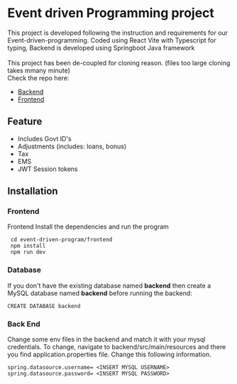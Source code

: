 # Event driven Programming project
This project is developed following the instruction and requirements for our Event-driven-programming. Coded using React Vite with Typescript for typing, Backend is developed using Springboot Java framework
<br>
<br>
This project has been de-coupled for cloning reason. (files too large cloning takes mmany minute)
<br>
Check the repo here:

- [Backend](https://github.com/khesir/event-driven-PMS-backend)
- [Frontend](https://github.com/khesir/event-driven-PMS-frontend)

## Feature
- Includes Govt ID's
- Adjustments (includes: loans, bonus)
- Tax
- EMS
- JWT Session tokens

## Installation 


### Frontend 
Frontend
Install the dependencies and run the program
```
 cd event-driven-program/frontend
 npm install
 npm run dev
```
### Database
If you don't have the existing database named **backend** then create a MySQL database named **backend** before running the backend:
```
CREATE DATABASE backend
```

### Back End
Change some env files in the backend and match it with your mysql credentials.
To change, navigate to backend/src/main/resources and there you find application.properties file. Change this following information. 
```
spring.datasource.username= <INSERT MYSQL USERNAME>
spring.datasource.password= <INSERT MYSQL PASSWORD>
```


